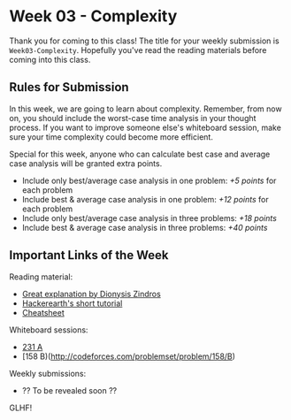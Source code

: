 # Week 03 - Complexity

Thank you for coming to this class! The title for your weekly submission is `Week03-Complexity`. Hopefully you've read the reading materials before coming into this class.

## Rules for Submission
In this week, we are going to learn about complexity. Remember, from now on, you should include the worst-case time analysis in your thought process. If you want to improve someone else's whiteboard session, make sure your time complexity could become more efficient.

Special for this week, anyone who can calculate best case and average case analysis will be granted extra points.
- Include only best/average case analysis in one problem: _+5 points_ for each problem
- Include best & average case analysis in one problem: _+12 points_ for each problem
- Include only best/average case analysis in three problems: _+18 points_
- Include best & average case analysis in three problems: _+40 points_

## Important Links of the Week

Reading material:
- [Great explanation by Dionysis Zindros](https://discrete.gr/complexity/)
- [Hackerearth's short tutorial](https://www.hackerearth.com/practice/basic-programming/complexity-analysis/time-and-space-complexity/tutorial/)
- [Cheatsheet](http://bigocheatsheet.com/)

Whiteboard sessions:
- [231 A](http://codeforces.com/contest/231/problem/A)
- [158 B)(http://codeforces.com/problemset/problem/158/B)

Weekly submissions:
- ?? To be revealed soon ??

GLHF!
